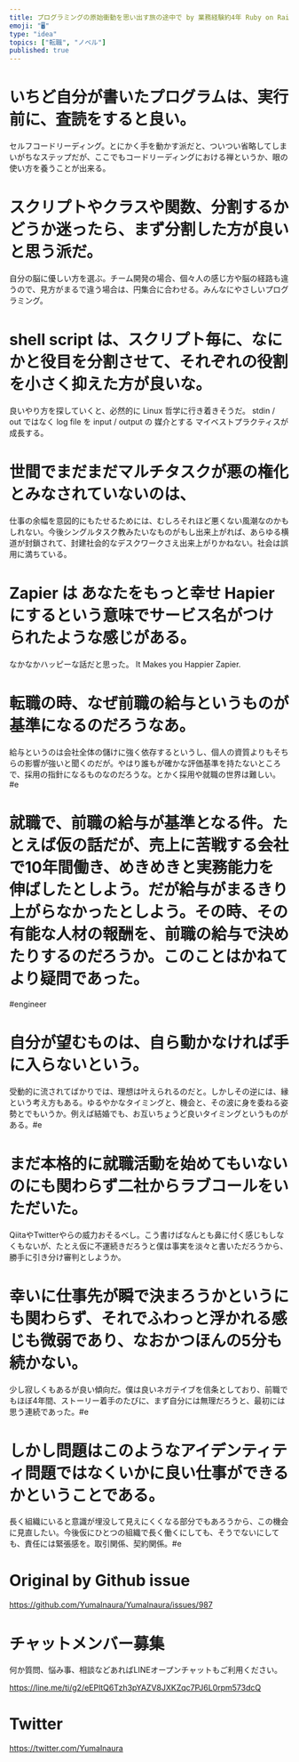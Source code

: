 ```yaml
---
title: プログラミングの原始衝動を思い出す旅の途中で by 業務経験約4年 Ruby on Rails エンジニア #転職 #ノベル 2019-03
emoji: "🖥"
type: "idea"
topics: ["転職", "ノベル"]
published: true
---
```


# いちど自分が書いたプログラムは、実行前に、査読をすると良い。

セルフコードリーディング。とにかく手を動かす派だと、ついつい省略してしまいがちなステップだが、ここでもコードリーディングにおける禅というか、眼の使い方を養うことが出来る。

# スクリプトやクラスや関数、分割するかどうか迷ったら、まず分割した方が良いと思う派だ。

自分の脳に優しい方を選ぶ。チーム開発の場合、個々人の感じ方や脳の経路も違うので、見方がまるで違う場合は、円集合に合わせる。みんなにやさしいプログラミング。


# shell script は、スクリプト毎に、なにかと役目を分割させて、それぞれの役割を小さく抑えた方が良いな。

良いやり方を探していくと、必然的に Linux 哲学に行き着きそうだ。 stdin / out ではなく log file を input / output の 媒介とする マイベストプラクティスが成長する。

# 世間でまだまだマルチタスクが悪の権化とみなされていないのは、

仕事の余幅を意図的にもたせるためには、むしろそれほど悪くない風潮なのかもしれない。今後シングルタスク教みたいなものがもし出来上がれば、あらゆる横道が封鎖されて、封建社会的なデスクワークさえ出来上がりかねない。社会は誤用に満ちている。


# Zapier は あなたをもっと幸せ Hapier にするという意味でサービス名がつけられたような感じがある。

なかなかハッピーな話だと思った。 It Makes you Happier Zapier. 

# 転職の時、なぜ前職の給与というものが基準になるのだろうなあ。

給与というのは会社全体の儲けに強く依存するというし、個人の資質よりもそちらの影響が強いと聞くのだが。やはり誰もが確かな評価基準を持たないところで、採用の指針になるものなのだろうな。とかく採用や就職の世界は難しい。#e 

# 就職で、前職の給与が基準となる件。たとえば仮の話だが、売上に苦戦する会社で10年間働き、めきめきと実務能力を伸ばしたとしよう。だが給与がまるきり上がらなかったとしよう。その時、その有能な人材の報酬を、前職の給与で決めたりするのだろうか。このことはかねてより疑問であった。


#engineer 

# 自分が望むものは、自ら動かなければ手に入らないという。

受動的に流されてばかりでは、理想は叶えられるのだと。しかしその逆には、縁という考え方もある。ゆるやかなタイミングと、機会と、その波に身を委ねる姿勢とでもいうか。例えば結婚でも、お互いちょうど良いタイミングというものがある。#e 

# まだ本格的に就職活動を始めてもいないのにも関わらず二社からラブコールをいただいた。

QiitaやTwitterやらの威力おそるべし。こう書けばなんとも鼻に付く感じもしなくもないが、たとえ仮に不運続きだろうと僕は事実を淡々と書いただろうから、勝手に引き分け審判としようか。 

# 幸いに仕事先が瞬で決まろうかというにも関わらず、それでふわっと浮かれる感じも微弱であり、なおかつほんの5分も続かない。

少し寂しくもあるが良い傾向だ。僕は良いネガテイブを信条としており、前職でもほぼ4年間、ストーリー着手のたびに、まず自分には無理だろうと、最初には思う連続であった。#e 

# しかし問題はこのようなアイデンティティ問題ではなくいかに良い仕事ができるかということである。

長く組織にいると意識が埋没して見えにくくなる部分でもあろうから、この機会に見直したい。今後仮にひとつの組織で長く働くにしても、そうでないにしても、責任には緊張感を。取引関係、契約関係。#e

# Original by Github issue

https://github.com/YumaInaura/YumaInaura/issues/987








<!-- Update From Qiita API -->

# チャットメンバー募集


何か質問、悩み事、相談などあればLINEオープンチャットもご利用ください。

https://line.me/ti/g2/eEPltQ6Tzh3pYAZV8JXKZqc7PJ6L0rpm573dcQ





# Twitter


https://twitter.com/YumaInaura


<!-- Update From Qiita API -->


